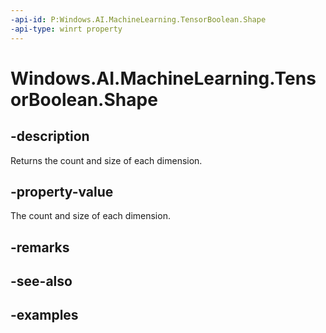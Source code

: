 ```yaml
---
-api-id: P:Windows.AI.MachineLearning.TensorBoolean.Shape
-api-type: winrt property
---
```


<!-- Property syntax.
public IVectorView<long> Shape { get; }
-->

# Windows.AI.MachineLearning.TensorBoolean.Shape

## -description
Returns the count and size of each dimension.

## -property-value
The count and size of each dimension.

## -remarks

## -see-also

## -examples
